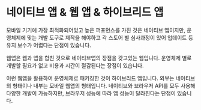 # 네이티브 앱 & 웹 앱 & 하이브리드 앱

모바일 기기에 가장 최적화되어있고 높은 퍼포먼스를 가진 것은 네이티브 앱이지만, 운영체제에 맞는 개발 도구로 제작을 해야하고 각 스토어 별 심사과정이 있어 업데이트 등 유지 보수가 어렵다는 단점이 있습니다.

웹앱은 웹과 앱을 합친 것으로 네이티브앱의 장점을 갖고있는 웹입니다. 운영체제 별로 개발할 필요가 없고 비용과 시간이 절감된다는 장점이 있습니다.

이런 웹앱을 활용하여 운영체제로 패키징한 것이 하이브리드 앱입니다. 외부는 네이티브의 형태이나 내부는 모바일 웹앱의 형태입니다. 네이티브와 브라우저 API를 모두 사용해 다양한 개발이 가능하지만, 브라우저 성능에 따라 앱 성능이 달라진다는 단점이 있습니다.